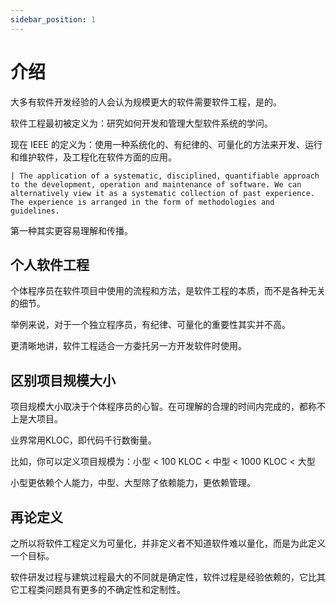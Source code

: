 ```yaml
---
sidebar_position: 1
---
```


# 介绍

大多有软件开发经验的人会认为规模更大的软件需要软件工程，是的。

软件工程最初被定义为：研究如何开发和管理大型软件系统的学问。

现在 IEEE 的定义为：使用一种系统化的、有纪律的、可量化的方法来开发、运行和维护软件，及工程化在软件方面的应用。

    | The application of a systematic, disciplined, quantifiable approach to the development, operation and maintenance of software. We can alternatively view it as a systematic collection of past experience. The experience is arranged in the form of methodologies and guidelines.
    
第一种其实更容易理解和传播。

## 个人软件工程

个体程序员在软件项目中使用的流程和方法，是软件工程的本质，而不是各种无关的细节。

举例来说，对于一个独立程序员，有纪律、可量化的重要性其实并不高。

更清晰地讲，软件工程适合一方委托另一方开发软件时使用。

## 区别项目规模大小

项目规模大小取决于个体程序员的心智。在可理解的合理的时间内完成的，都称不上是大项目。

业界常用KLOC，即代码千行数衡量。

比如，你可以定义项目规模为：小型 < 100 KLOC < 中型 < 1000 KLOC < 大型

小型更依赖个人能力，中型、大型除了依赖能力，更依赖管理。

## 再论定义

之所以将软件工程定义为可量化，并非定义者不知道软件难以量化，而是为此定义一个目标。

软件研发过程与建筑过程最大的不同就是确定性，软件过程是经验依赖的，它比其它工程类问题具有更多的不确定性和定制性。


